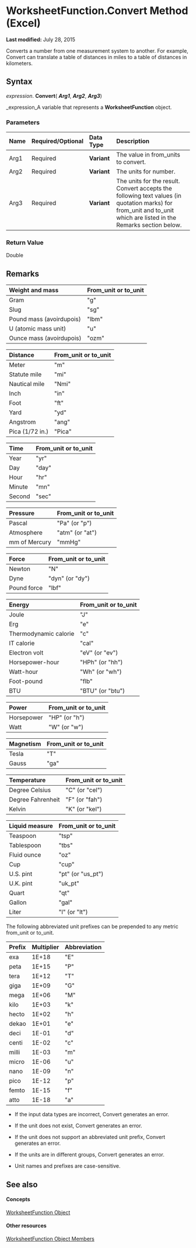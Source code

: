 
# WorksheetFunction.Convert Method (Excel)

 **Last modified:** July 28, 2015

Converts a number from one measurement system to another. For example, Convert can translate a table of distances in miles to a table of distances in kilometers.

## Syntax

 _expression_. **Convert**( **_Arg1_**,  **_Arg2_**,  **_Arg3_**)

 _expression_A variable that represents a  **WorksheetFunction** object.


### Parameters



|**Name**|**Required/Optional**|**Data Type**|**Description**|
|:-----|:-----|:-----|:-----|
|Arg1|Required| **Variant**|The value in from_units to convert.|
|Arg2|Required| **Variant**|The units for number.|
|Arg3|Required| **Variant**|The units for the result. Convert accepts the following text values (in quotation marks) for from_unit and to_unit which are listed in the Remarks section below.|

### Return Value

Double


## Remarks



|**Weight and mass**|**From_unit or to_unit**|
|:-----|:-----|
|Gram|"g"|
|Slug|"sg"|
|Pound mass (avoirdupois)|"lbm"|
|U (atomic mass unit)|"u"|
|Ounce mass (avoirdupois)|"ozm"|


|**Distance**|**From_unit or to_unit**|
|:-----|:-----|
|Meter|"m"|
|Statute mile|"mi"|
|Nautical mile|"Nmi"|
|Inch|"in"|
|Foot|"ft"|
|Yard|"yd"|
|Angstrom|"ang"|
|Pica (1/72 in.)|"Pica"|


|**Time**|**From_unit or to_unit**|
|:-----|:-----|
|Year|"yr"|
|Day|"day"|
|Hour|"hr"|
|Minute|"mn"|
|Second|"sec"|


|**Pressure**|**From_unit or to_unit**|
|:-----|:-----|
|Pascal|"Pa" (or "p")|
|Atmosphere|"atm" (or "at")|
|mm of Mercury|"mmHg"|


|**Force**|**From_unit or to_unit**|
|:-----|:-----|
|Newton|"N"|
|Dyne|"dyn" (or "dy")|
|Pound force|"lbf"|


|**Energy**|**From_unit or to_unit**|
|:-----|:-----|
|Joule|"J"|
|Erg|"e"|
|Thermodynamic calorie|"c"|
|IT calorie|"cal"|
|Electron volt|"eV" (or "ev")|
|Horsepower-hour|"HPh" (or "hh")|
|Watt-hour|"Wh" (or "wh")|
|Foot-pound|"flb"|
|BTU|"BTU" (or "btu")|


|**Power**|**From_unit or to_unit**|
|:-----|:-----|
|Horsepower|"HP" (or "h")|
|Watt|"W" (or "w")|


|**Magnetism**|**From_unit or to_unit**|
|:-----|:-----|
|Tesla|"T"|
|Gauss|"ga"|


|**Temperature**|**From_unit or to_unit**|
|:-----|:-----|
|Degree Celsius|"C" (or "cel")|
|Degree Fahrenheit|"F" (or "fah")|
|Kelvin|"K" (or "kel")|


|**Liquid measure**|**From_unit or to_unit**|
|:-----|:-----|
|Teaspoon|"tsp"|
|Tablespoon|"tbs"|
|Fluid ounce|"oz"|
|Cup|"cup"|
|U.S. pint|"pt" (or "us_pt")|
|U.K. pint|"uk_pt"|
|Quart|"qt"|
|Gallon|"gal"|
|Liter|"l" (or "lt")|
The following abbreviated unit prefixes can be prepended to any metric from_unit or to_unit. 



|**Prefix**|**Multiplier**|**Abbreviation**|
|:-----|:-----|:-----|
|exa|1E+18|"E"|
|peta|1E+15|"P"|
|tera|1E+12|"T"|
|giga|1E+09|"G"|
|mega|1E+06|"M"|
|kilo|1E+03|"k"|
|hecto|1E+02|"h"|
|dekao|1E+01|"e"|
|deci|1E-01|"d"|
|centi|1E-02|"c"|
|milli|1E-03|"m"|
|micro|1E-06|"u"|
|nano|1E-09|"n"|
|pico|1E-12|"p"|
|femto|1E-15|"f"|
|atto|1E-18|"a"|

- If the input data types are incorrect, Convert generates an error.
    
- If the unit does not exist, Convert generates an error.
    
- If the unit does not support an abbreviated unit prefix, Convert generates an error.
    
- If the units are in different groups, Convert generates an error.
    
- Unit names and prefixes are case-sensitive.
    

## See also


#### Concepts


 [WorksheetFunction Object](7b1d5639-363d-632c-2cf0-2232562646b6.md)
#### Other resources


 [WorksheetFunction Object Members](6811ca87-4b53-0bff-88c9-30bf7497879a.md)
